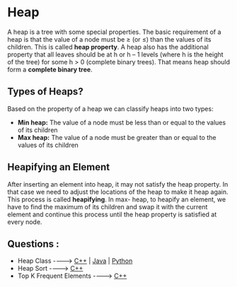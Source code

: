 # Heap

A heap is a tree with some special properties. The basic requirement of a heap is that the value of
a node must be ≥ (or ≤) than the values of its children. This is called **heap property**. A heap also
has the additional property that all leaves should be at h or h – 1 levels (where h is the height of
the tree) for some h > 0 (complete binary trees). That means heap should form a **complete binary tree**.

## Types of Heaps?

Based on the property of a heap we can classify heaps into two types:

* **Min heap:** The value of a node must be less than or equal to the values of its children
* **Max heap:** The value of a node must be greater than or equal to the values of its children

## Heapifying an Element

After inserting an element into heap, it may not satisfy the heap property. In that case we need to
adjust the locations of the heap to make it heap again. This process is called **heapifying**. In max-
heap, to heapify an element, we have to find the maximum of its children and swap it with the
current element and continue this process until the heap property is satisfied at every node.

## Questions :

* Heap Class ----> [C++](/Code/C++/heap_class.cpp) | [Java]() | [Python]()
* Heap Sort ----> [C++](/Code/C++/heap_sort.cpp)
* Top K Frequent Elements ----> [C++](/Code/C++/top_k_frequent_elements.cpp)
